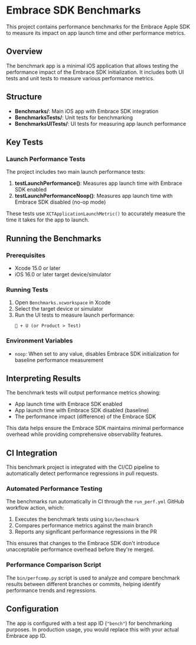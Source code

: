 # Embrace SDK Benchmarks

This project contains performance benchmarks for the Embrace Apple SDK to measure its impact on app launch time and other performance metrics.

## Overview

The benchmark app is a minimal iOS application that allows testing the performance impact of the Embrace SDK initialization. It includes both UI tests and unit tests to measure various performance metrics.

## Structure

- **Benchmarks/**: Main iOS app with Embrace SDK integration
- **BenchmarksTests/**: Unit tests for benchmarking
- **BenchmarksUITests/**: UI tests for measuring app launch performance

## Key Tests

### Launch Performance Tests

The project includes two main launch performance tests:

1. **testLaunchPerformance()**: Measures app launch time with Embrace SDK enabled
2. **testLaunchPerformanceNoop()**: Measures app launch time with Embrace SDK disabled (no-op mode)

These tests use `XCTApplicationLaunchMetric()` to accurately measure the time it takes for the app to launch.

## Running the Benchmarks

### Prerequisites

- Xcode 15.0 or later
- iOS 16.0 or later target device/simulator

### Running Tests

1. Open `Benchmarks.xcworkspace` in Xcode
2. Select the target device or simulator
3. Run the UI tests to measure launch performance:
   ```
    + U (or Product > Test)
   ```

### Environment Variables

- `noop`: When set to any value, disables Embrace SDK initialization for baseline performance measurement

## Interpreting Results

The benchmark tests will output performance metrics showing:
- App launch time with Embrace SDK enabled
- App launch time with Embrace SDK disabled (baseline)
- The performance impact (difference) of the Embrace SDK

This data helps ensure the Embrace SDK maintains minimal performance overhead while providing comprehensive observability features.

## CI Integration

This benchmark project is integrated with the CI/CD pipeline to automatically detect performance regressions in pull requests.

### Automated Performance Testing

The benchmarks run automatically in CI through the `run_perf.yml` GitHub workflow action, which:

1. Executes the benchmark tests using `bin/benchmark`
2. Compares performance metrics against the main branch
3. Reports any significant performance regressions in the PR

This ensures that changes to the Embrace SDK don't introduce unacceptable performance overhead before they're merged.

### Performance Comparison Script

The `bin/perfcomp.py` script is used to analyze and compare benchmark results between different branches or commits, helping identify performance trends and regressions.

## Configuration

The app is configured with a test app ID (`"bench"`) for benchmarking purposes. In production usage, you would replace this with your actual Embrace app ID.